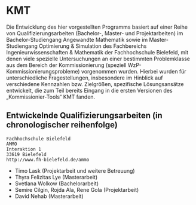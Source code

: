 # KMT

Die Entwicklung des hier vorgestellten Programms basiert auf einer Reihe von Qualifizierungsarbeiten
(Bachelor-, Master- und Projektarbeiten) im Bachelor-Studiengang
Angewandte Mathematik sowie im Master-Studiengang Optimierung & Simulation des
Fachbereichs Ingenieurwissenschaften & Mathematik der Fachhochschule Bielefeld, mit
denen viele spezielle Untersuchungen an einer bestimmten Problemklasse aus dem Bereich
der Kommissionierung (speziell WzP-Kommissionierungsprobleme) vorgenommen
wurden. Hierbei wurden für unterschiedliche Fragestellungen, insbesondere im Hinblick
auf verschiedene Kennzahlen bzw. Zielgrößen, spezifische Lösungsansätze entwickelt,
die zum Teil bereits Eingang in die ersten Versionen des „Kommissionier-Tools“
KMT fanden.

## Entwickelnde Qualifizierungsarbeiten (in chronologischer reihenfolge)
    Fachhochschule Bielefeld
    AMMO
    Interaktion 1
    33619 Bielefeld
    http://www.fh-bielefeld.de/ammo
* Timo Lask (Projektarbeit und weitere Betreuung)
* Thyra Felizitas Lye (Masterarbeit)
* Svetlana Wolkow (Bachelorarbeit)
* Semire Cilgin, Rojda Ala, Rene Gola (Projektarbeit)
* David Nehab (Masterarbeit)

